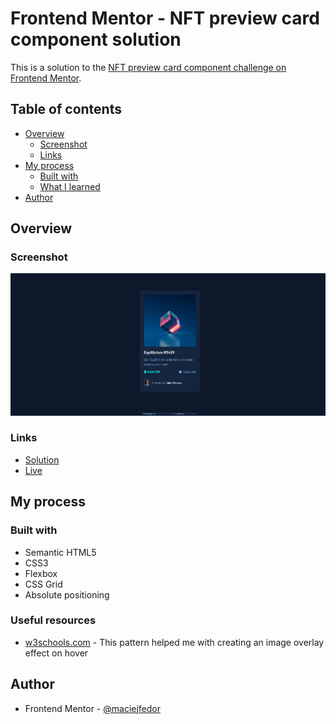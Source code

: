 # Frontend Mentor - NFT preview card component solution

This is a solution to the [NFT preview card component challenge on Frontend Mentor](https://www.frontendmentor.io/challenges/nft-preview-card-component-SbdUL_w0U).

## Table of contents

- [Overview](#overview)
  - [Screenshot](#screenshot)
  - [Links](#links)
- [My process](#my-process)
  - [Built with](#built-with)
  - [What I learned](#what-i-learned)
- [Author](#author)

## Overview

### Screenshot

![](design/screenshot.png)

### Links

- [Solution](https://github.com/maciejfedor/frontendmentor.io/tree/master/nft-preview-card-component-main)
- [Live](https://nft-preview-card-component-maciej.netlify.app)

## My process

### Built with

- Semantic HTML5
- CSS3
- Flexbox
- CSS Grid
- Absolute positioning

### Useful resources

- [w3schools.com](https://www.w3schools.com/howto/howto_css_image_overlay.asp) - This pattern helped me with creating an image overlay effect on hover

## Author

- Frontend Mentor - [@maciejfedor](https://www.frontendmentor.io/profile/maciejfedor)
